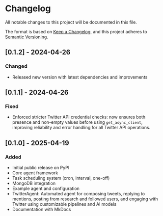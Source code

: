 # Changelog

All notable changes to this project will be documented in this file.

The format is based on [Keep a Changelog](https://keepachangelog.com/en/1.0.0/),
and this project adheres to [Semantic Versioning](https://semver.org/spec/v2.0.0.html).

## [0.1.2] - 2024-04-26
### Changed
- Released new version with latest dependencies and improvements

## [0.1.1] - 2024-04-26
### Fixed
- Enforced stricter Twitter API credential checks: now ensures both presence and non-empty values before using `get_async_client`, improving reliability and error handling for all Twitter API operations.

## [0.1.0] - 2025-04-19
### Added
- Initial public release on PyPI
- Core agent framework
- Task scheduling system (cron, interval, one-off)
- MongoDB integration
- Example agent and configuration
- TwitterAgent: Automated agent for composing tweets, replying to mentions, posting from research and followed users, and engaging with Twitter using customizable pipelines and AI models
- Documentation with MkDocs 